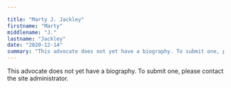 ```yaml
---

title: "Marty J. Jackley"
firstname: "Marty"
middlename: "J."
lastname: "Jackley"
date: "2020-12-14"
summary: "This advocate does not yet have a biography. To submit one, please contact the site administrator."
---
```

This advocate does not yet have a biography. To submit one, please contact the site administrator.


